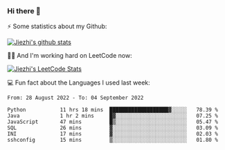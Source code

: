 ### Hi there 👋


⚡ Some statistics about my Github:


[![Jiezhi's github stats](https://github-readme-stats.vercel.app/api?username=Jiezhi&show_icons=true)](https://github.com/Jiezhi/github-readme-stats)


🙇🏼 And I'm working hard on LeetCode now:

[![Jiezhi's LeetCode Stats](https://leetcode-stats.vercel.app/api?username=Jiezhi&theme=Light)](https://leetcode.com/Jiezhi/)

💻 Fun fact about the Languages I used last week:

<!--START_SECTION:waka-->

```text
From: 28 August 2022 - To: 04 September 2022

Python           11 hrs 18 mins  ███████████████████▓░░░░░   78.39 %
Java             1 hr 2 mins     █▓░░░░░░░░░░░░░░░░░░░░░░░   07.25 %
JavaScript       47 mins         █▒░░░░░░░░░░░░░░░░░░░░░░░   05.47 %
SQL              26 mins         ▓░░░░░░░░░░░░░░░░░░░░░░░░   03.09 %
INI              17 mins         ▓░░░░░░░░░░░░░░░░░░░░░░░░   02.03 %
sshconfig        15 mins         ▒░░░░░░░░░░░░░░░░░░░░░░░░   01.80 %
```

<!--END_SECTION:waka-->


<!--
[![Top Langs](https://github-readme-stats.vercel.app/api/top-langs/?username=Jiezhi&hide=javascript,html)](https://github.com/Jiezhi/github-readme-stats)

**Jiezhi/Jiezhi** is a ✨ _special_ ✨ repository because its `README.md` (this file) appears on your GitHub profile.

Here are some ideas to get you started:

- 🔭 I’m currently working on ...
- 🌱 I’m currently learning ...
- 👯 I’m looking to collaborate on ...
- 🤔 I’m looking for help with ...
- 💬 Ask me about ...
- 📫 How to reach me: ...
- 😄 Pronouns: ...
- ⚡ Fun fact: ...
-->

